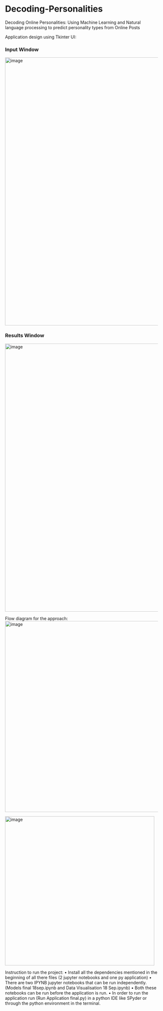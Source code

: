 # Decoding-Personalities
Decoding Online Personalities: Using Machine Learning and Natural language processing to predict personality types from Online Posts

Application design using Tkinter UI:

### Input Window

<img width="884" alt="image" src="https://github.com/batfleck-06/Decoding-Personalities/assets/107322502/a2b54013-8485-4d04-9aad-b98a0b6dacfe">

### Results Window
<img width="884" alt="image" src="https://github.com/batfleck-06/Decoding-Personalities/assets/107322502/b251ecb2-f396-4ba5-8f33-80b593a1f757">

Flow diagram for the approach:
<img width="630" alt="image" src="https://github.com/batfleck-06/Decoding-Personalities/assets/107322502/5a77048f-833b-4970-ba6a-726e2dbccc42">

<img width="492" alt="image" src="https://github.com/batfleck-06/Decoding-Personalities/assets/107322502/ee08eb42-ca69-46d0-8a96-6d9c492970ee">


Instruction to run the project:
• Install all the dependencies mentioned in the beginning of all there files (2 jupyter notebooks and one py
application)
• There are two IPYNB jupyter notebooks that can be run independently. (Models final 18sep.ipynb and Data
Visualisation 18 Sep.ipynb)
• Both these notebooks can be run before the application is run.
• In order to run the application run (Run Application final.py) in a python IDE like SPyder or through the
python environment in the terminal.
